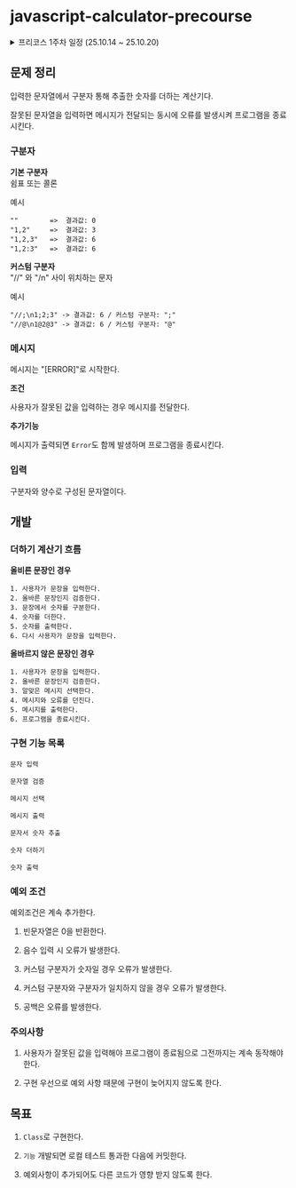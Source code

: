 # javascript-calculator-precourse

<details>
  <summary>프리코스 1주차 일정 (25.10.14 ~ 25.10.20)</summary>

- 25.10.14. README 작성
</details>

## 문제 정리

입력한 문자열에서 구분자 통해 추출한 숫자를 더하는 계산기다.

잘못된 문자열을 입력하면 메시지가 전달되는 동시에 오류를 발생시켜 프로그램을 종료시킨다.

### 구분자

**기본 구분자**  
쉼표 또는 콜론

예시

```
""        =>  결과값: 0
"1,2"     =>  결과값: 3
"1,2,3"   =>  결과값: 6
"1,2:3"   =>  결과값: 6
```

**커스텀 구분자**  
"//" 와 "/n" 사이 위치하는 문자

예시

```
"//;\n1;2;3" -> 결과값: 6 / 커스텀 구분자: ";"
"//@\n1@2@3" -> 결과값: 6 / 커스텀 구분자: "@"
```

### 메시지

메시지는 "[ERROR]"로 시작한다.

**조건**

사용자가 잘못된 값을 입력하는 경우 메시지를 전달한다.

**추가기능**

메시지가 출력되면 `Error`도 함께 발생하며 프로그램을 종료시킨다.

### 입력

구분자와 양수로 구성된 문자열이다.

## 개발

### 더하기 계산기 흐름

**올비른 문장인 경우**

```
1. 사용자가 문장을 입력한다.
2. 올바른 문장인지 검증한다.
3. 문장에서 숫자를 구분한다.
4. 숫자를 더한다.
5. 숫자를 출력한다.
6. 다시 사용자가 문장을 입력한다.
```

**올바르지 않은 문장인 경우**

```
1. 사용자가 문장을 입력한다.
2. 올바른 문장인지 검증한다.
3. 알맞은 메시지 선택한다.
4. 메시지와 오류를 던진다.
5. 메시지를 출력한다.
6. 프로그램을 종료시킨다.
```

### 구현 기능 목록

`문자 입력`

`문자열 검증`

`메시지 선택`

`메시지 출력`

`문자서 숫자 추출`

`숫자 더하기`

`숫자 출력`

### 예외 조건

예외조건은 계속 추가한다.

1. 빈문자열은 0을 반환한다.

2. 음수 입력 시 오류가 발생한다.

3. 커스텀 구분자가 숫자일 경우 오류가 발생한다.

4. 커스텀 구분자와 구분자가 일치하지 않을 경우 오류가 발생한다.

5. 공백은 오류를 발생한다.

### 주의사항

1. 사용자가 잘못된 값을 입력해야 프로그램이 종료됨으로 그전까지는 계속 동작해야 한다.

2. 구현 우선으로 예외 사항 때문에 구현이 늦어지지 않도록 한다.

## 목표

1. `Class`로 구현한다.

2. `기능` 개발되면 로컬 테스트 통과한 다음에 커밋한다.

3. 예외사항이 추가되어도 다른 코드가 영향 받지 않도록 한다.
